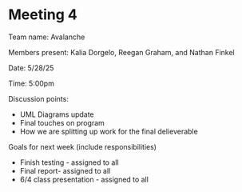 # Meeting 4

Team name: Avalanche

Members present: Kalia Dorgelo, Reegan Graham, and Nathan Finkel

Date: 5/28/25

Time: 5:00pm

Discussion points:

*   UML Diagrams update
*   Final touches on program
*   How we are splitting up work for the final delieverable

Goals for next week (include responsibilities)

* Finish testing - assigned to all
* Final report- assigned to all
* 6/4 class presentation - assigned to all